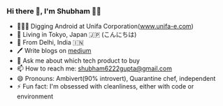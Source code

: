 ### Hi there 👋, I'm Shubham 🙏🏽

<!--
**shubham08gupta/shubham08gupta** is a ✨ _special_ ✨ repository because its `README.md` (this file) appears on your GitHub profile.

Here are some ideas to get you started:
-->

- 🧑🏻‍💻  Digging Android at Unifa Corporation(www.unifa-e.com)
- 🍣 Living in Tokyo, Japan 🇯🇵 (こんにちは)
- 🌱 From Delhi, India 🇮🇳
- 🖊 Write blogs on [medium](https://medium.com/@shubham08gupta)
- 💬 Ask me about which tech product to buy 
- 📫 How to reach me: shubham6222gupta@gmail.com
- 😄 Pronouns: Ambivert(90% introvert), Quarantine chef, independent
- ⚡ Fun fact: I'm obsessed with cleanliness, either with code or environment

